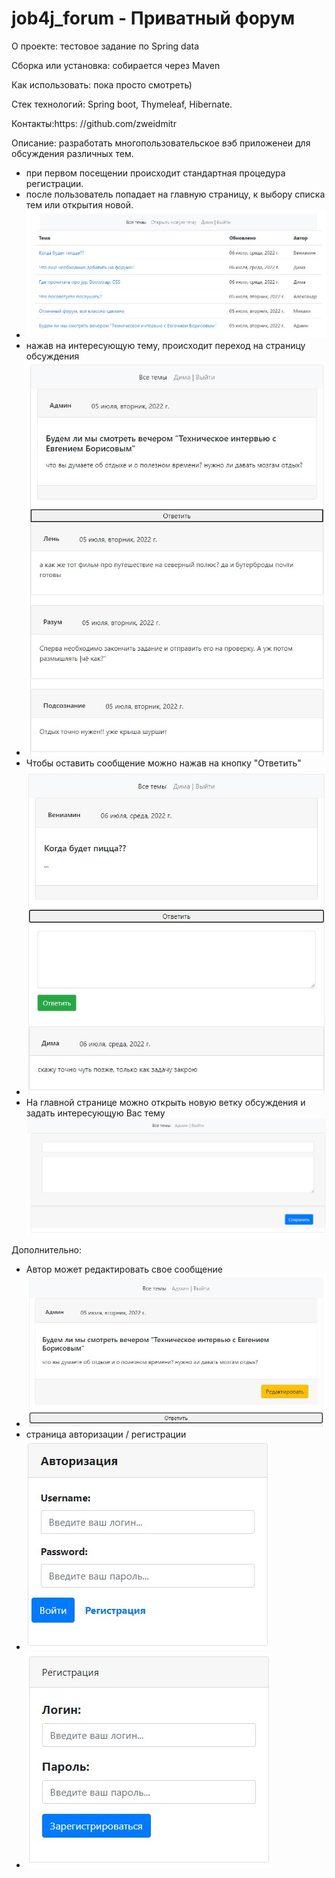 # job4j_forum -  Приватный форум
О проекте: тестовое задание по Spring data

Сборка или установка:
собирается через Maven

Как использовать: пока просто смотреть)

Стек технологий: Spring boot, Thymeleaf, Hibernate.

Контакты:https:
//github.com/zweidmitr

Описание: разработать многопользовательское вэб приложенеи для обсуждения различных тем.
- при первом посещении происходит стандартная процедура регистрации.
- после пользователь попадает  на главную страницу, к выбору списка тем или открытия новой.
- ![01.PNG](src/main/resources/img/01.JPG)
- нажав на интересующую тему, происходит переход на страницу обсуждения
- ![02.PNG](src/main/resources/img/02.JPG)
- Чтобы оставить сообщение можно нажав на кнопку "Ответить"
- ![03.PNG](src/main/resources/img/03.JPG)
- На главной странице можно открыть новую ветку обсуждения и задать интересующую Вас тему
  ![035.PNG](src/main/resources/img/035.JPG)

Дополнительно:
- Автор может редактировать свое сообщение
- ![025.PNG](src/main/resources/img/025.JPG)
- страница авторизации / регистрации
- ![04.PNG](src/main/resources/img/04.JPG)
- ![05.PNG](src/main/resources/img/05.JPG)